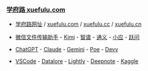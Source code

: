 ### **[学府路 xuefulu.com](http://xuefulu.com/)**

+ [学府路网址](http://xuefulu.com/) / [xuefulu.com](http://xuefulu.com/) / [xuefulu.cc](http://xuefulu.cc/) / [xuefulu.cn](http://xuefulu.cn/)

+ [微信文件传输助手](https://filehelper.weixin.qq.com/) - [Kimi](https://kimi.moonshot.cn/) - [智谱](https://chatglm.cn/main/alltoolsdetail) - [通义](https://tongyi.aliyun.com/qianwen/) - [小应](https://ying.baichuan-ai.com/chat) - [跃问](https://stepchat.cn/chats/new)
  
+ [ChatGPT](https://chatgpt.com/) - [Claude](https://claude.ai/) - [Gemini](https://gemini.google.com/app) - [Poe](https://poe.com/) - [Devv](https://devv.ai)

+ [VSCode](https://vscodeedu.com/my-work/projects) - [Datalore](https://datalore.jetbrains.com/) - [Lightly](https://lightly.teamcode.com/login) - [Deepnote](https://deepnote.com/sign-in) - [Kaggle](https://www.kaggle.com/)
